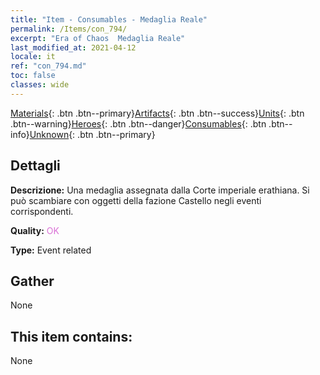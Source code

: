 ```yaml
---
title: "Item - Consumables - Medaglia Reale"
permalink: /Items/con_794/
excerpt: "Era of Chaos  Medaglia Reale"
last_modified_at: 2021-04-12
locale: it
ref: "con_794.md"
toc: false
classes: wide
---
```

 [Materials](/it/Items/){: .btn .btn--primary}[Artifacts](/it/Items/Artifacts/){: .btn .btn--success}[Units](/it/Items/Units/){: .btn .btn--warning}[Heroes](/it/Items/Heroes/){: .btn .btn--danger}[Consumables](/it/Items/Consumables/){: .btn .btn--info}[Unknown](/it/Items/Unknown/){: .btn .btn--primary}

## Dettagli
 **Descrizione:** Una medaglia assegnata dalla Corte imperiale erathiana. Si può scambiare con oggetti della fazione Castello negli eventi corrispondenti.

 **Quality:** <span style="color: #DA70D6">OK</span>

 **Type:** Event related

## Gather

  None

## This item contains:

  None

